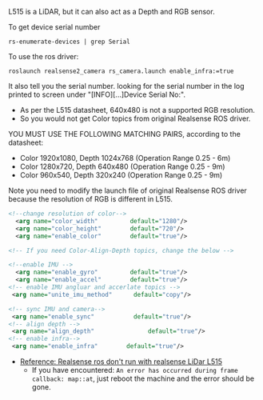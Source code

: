 
L515 is a LiDAR, but it can also act as a Depth and RGB sensor.

To get device serial number
```shell
rs-enumerate-devices | grep Serial
```


To use the ros driver:
```shell
roslaunch realsense2_camera rs_camera.launch enable_infra:=true
```
It also tell you the serial number. 
looking for the serial number in the log printed to screen under "[INFO][...]Device Serial No:".

* As per the L515 datasheet, 640x480 is not a supported RGB resolution.
* So you would not get Color topics from original Realsense ROS driver.

YOU MUST USE THE FOLLOWING MATCHING PAIRS, according to the datasheet:
* Color 1920x1080, Depth 1024x768 (Operation Range 0.25 - 6m)
* Color 1280x720, Depth 640x480 (Operation Range 0.25 - 9m)
* Color 960x540, Depth 320x240 (Operation Range 0.25 - 9m)

Note you need to modify the launch file of original Realsense ROS driver because the resolution of RGB is different in L515.

```xml
<!--change resolution of color-->
  <arg name="color_width"         default="1280"/>
  <arg name="color_height"        default="720"/>
  <arg name="enable_color"        default="true"/>

<!-- If you need Color-Align-Depth topics, change the below -->

<!--enable IMU -->
  <arg name="enable_gyro"         default="true"/>
  <arg name="enable_accel"        default="true"/>
<!-- enable IMU angluar and accerlate topics -->
 <arg name="unite_imu_method"      default="copy"/>

<!-- sync IMU and camera-->
 <arg name="enable_sync"           default="true"/>   
<!-- align depth -->
 <arg name="align_depth"               default="true"/>
<!-- enable infra-->
 <arg name="enable_infra"        default="true"/>
```




* [Reference: Realsense ros don't run with realsense LiDar L515](https://github.com/IntelRealSense/realsense-ros/issues/1348)
  * If you have encountered: `An error has occurred during frame callback: map::at`, just reboot the machine and the error should be gone. 
